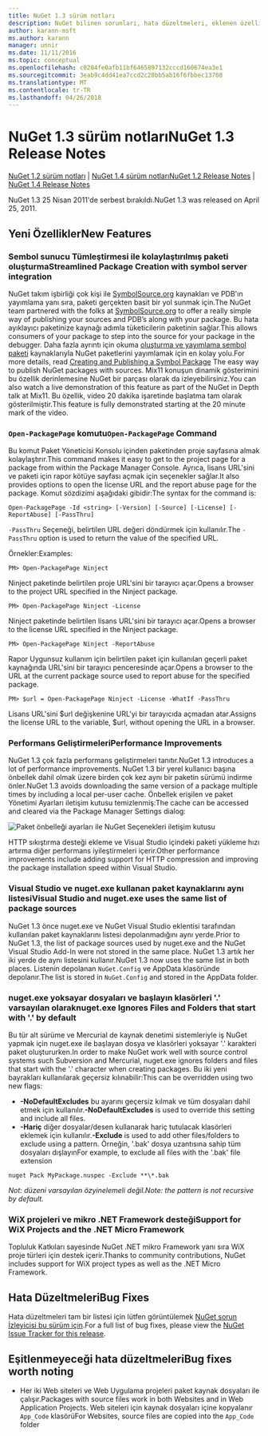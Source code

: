 ```yaml
---
title: NuGet 1.3 sürüm notları
description: NuGet bilinen sorunları, hata düzeltmeleri, eklenen özellikleri ve dcr dahil olmak üzere 1.3 için sürüm notları.
author: karann-msft
ms.author: karann
manager: unnir
ms.date: 11/11/2016
ms.topic: conceptual
ms.openlocfilehash: c0284fe0afb11bf6465897132cccd160674ea3e1
ms.sourcegitcommit: 3eab9c4dd41ea7ccd2c28bb5ab16f6fbbec13708
ms.translationtype: MT
ms.contentlocale: tr-TR
ms.lasthandoff: 04/26/2018
---
```

# <a name="nuget-13-release-notes"></a><span data-ttu-id="b25c8-103">NuGet 1.3 sürüm notları</span><span class="sxs-lookup"><span data-stu-id="b25c8-103">NuGet 1.3 Release Notes</span></span>

<span data-ttu-id="b25c8-104">[NuGet 1.2 sürüm notları](../release-notes/nuget-1.2.md) | [NuGet 1.4 sürüm notları](../release-notes/nuget-1.4.md)</span><span class="sxs-lookup"><span data-stu-id="b25c8-104">[NuGet 1.2 Release Notes](../release-notes/nuget-1.2.md) | [NuGet 1.4 Release Notes](../release-notes/nuget-1.4.md)</span></span>

<span data-ttu-id="b25c8-105">NuGet 1.3 25 Nisan 2011'de serbest bırakıldı.</span><span class="sxs-lookup"><span data-stu-id="b25c8-105">NuGet 1.3 was released on April 25, 2011.</span></span>

## <a name="new-features"></a><span data-ttu-id="b25c8-106">Yeni Özellikler</span><span class="sxs-lookup"><span data-stu-id="b25c8-106">New Features</span></span>

### <a name="streamlined-package-creation-with-symbol-server-integration"></a><span data-ttu-id="b25c8-107">Sembol sunucu Tümleştirmesi ile kolaylaştırılmış paketi oluşturma</span><span class="sxs-lookup"><span data-stu-id="b25c8-107">Streamlined Package Creation with symbol server integration</span></span>

<span data-ttu-id="b25c8-108">NuGet takım işbirliği çok kişi ile [SymbolSource.org](http://www.symbolsource.org/) kaynakları ve PDB'ın yayımlama yanı sıra, paketi gerçekten basit bir yol sunmak için.</span><span class="sxs-lookup"><span data-stu-id="b25c8-108">The NuGet team partnered with the folks at [SymbolSource.org](http://www.symbolsource.org/) to offer a really simple way of publishing your sources and PDB’s along with your package.</span></span> <span data-ttu-id="b25c8-109">Bu hata ayıklayıcı paketinize kaynağı adımla tüketicilerin paketinin sağlar.</span><span class="sxs-lookup"><span data-stu-id="b25c8-109">This allows consumers of your package to step into the source for your package in the debugger.</span></span> <span data-ttu-id="b25c8-110">Daha fazla ayrıntı için okuma [oluşturma ve yayımlama sembol paketi](../create-packages/symbol-packages.md) kaynaklarıyla NuGet paketlerini yayımlamak için en kolay yolu.</span><span class="sxs-lookup"><span data-stu-id="b25c8-110">For more details, read [Creating and Publishing a Symbol Package](../create-packages/symbol-packages.md) The easy way to publish NuGet packages with sources.</span></span> <span data-ttu-id="b25c8-111">Mix11 konuşun dinamik gösterimini bu özellik derinlemesine NuGet bir parçası olarak da izleyebilirsiniz.</span><span class="sxs-lookup"><span data-stu-id="b25c8-111">You can also watch a live demonstration of this feature as part of the NuGet in Depth talk at Mix11.</span></span> <span data-ttu-id="b25c8-112">Bu özellik, video 20 dakika işaretinde başlatma tam olarak gösterilmiştir.</span><span class="sxs-lookup"><span data-stu-id="b25c8-112">This feature is fully demonstrated starting at the 20 minute mark of the video.</span></span>

### <a name="open-packagepage-command"></a><span data-ttu-id="b25c8-113">`Open-PackagePage` komutu</span><span class="sxs-lookup"><span data-stu-id="b25c8-113">`Open-PackagePage` Command</span></span>

<span data-ttu-id="b25c8-114">Bu komut Paket Yöneticisi Konsolu içinden paketinden proje sayfasına almak kolaylaştırır.</span><span class="sxs-lookup"><span data-stu-id="b25c8-114">This command makes it easy to get to the project page for a package from within the Package Manager Console.</span></span> <span data-ttu-id="b25c8-115">Ayrıca, lisans URL'sini ve paketi için rapor kötüye sayfası açmak için seçenekler sağlar.</span><span class="sxs-lookup"><span data-stu-id="b25c8-115">It also provides options to open the license URL and the report abuse page for the package.</span></span>
<span data-ttu-id="b25c8-116">Komut sözdizimi aşağıdaki gibidir:</span><span class="sxs-lookup"><span data-stu-id="b25c8-116">The syntax for the command is:</span></span>

    Open-PackagePage -Id <string> [-Version] [-Source] [-License] [-ReportAbuse] [-PassThru]

<span data-ttu-id="b25c8-117">`-PassThru` Seçeneği, belirtilen URL değeri döndürmek için kullanılır.</span><span class="sxs-lookup"><span data-stu-id="b25c8-117">The `-PassThru` option is used to return the value of the specified URL.</span></span>

<span data-ttu-id="b25c8-118">Örnekler:</span><span class="sxs-lookup"><span data-stu-id="b25c8-118">Examples:</span></span>

    PM> Open-PackagePage Ninject

<span data-ttu-id="b25c8-119">Ninject paketinde belirtilen proje URL'sini bir tarayıcı açar.</span><span class="sxs-lookup"><span data-stu-id="b25c8-119">Opens a browser to the project URL specified in the Ninject package.</span></span>

    PM> Open-PackagePage Ninject -License

<span data-ttu-id="b25c8-120">Ninject paketinde belirtilen lisans URL'sini bir tarayıcı açar.</span><span class="sxs-lookup"><span data-stu-id="b25c8-120">Opens a browser to the license URL specified in the Ninject package.</span></span>

    PM> Open-PackagePage Ninject -ReportAbuse

<span data-ttu-id="b25c8-121">Rapor Uygunsuz kullanım için belirtilen paket için kullanılan geçerli paket kaynağında URL'sini bir tarayıcı penceresinde açar.</span><span class="sxs-lookup"><span data-stu-id="b25c8-121">Opens a browser to the URL at the current package source used to report abuse for the specified package.</span></span>

    PM> $url = Open-PackagePage Ninject -License -WhatIf -PassThru

<span data-ttu-id="b25c8-122">Lisans URL'sini $url değişkenine URL'yi bir tarayıcıda açmadan atar.</span><span class="sxs-lookup"><span data-stu-id="b25c8-122">Assigns the license URL to the variable, $url, without opening the URL in a browser.</span></span>

### <a name="performance-improvements"></a><span data-ttu-id="b25c8-123">Performans Geliştirmeleri</span><span class="sxs-lookup"><span data-stu-id="b25c8-123">Performance Improvements</span></span>

<span data-ttu-id="b25c8-124">NuGet 1.3 çok fazla performans geliştirmeleri tanıtır.</span><span class="sxs-lookup"><span data-stu-id="b25c8-124">NuGet 1.3 introduces a lot of performance improvements.</span></span> <span data-ttu-id="b25c8-125">NuGet 1.3 bir yerel kullanıcı başına önbellek dahil olmak üzere birden çok kez aynı bir paketin sürümü indirme önler.</span><span class="sxs-lookup"><span data-stu-id="b25c8-125">NuGet 1.3 avoids downloading the same version of a package multiple times by including a local per-user cache.</span></span> <span data-ttu-id="b25c8-126">Önbellek erişilen ve paket Yönetimi Ayarları iletişim kutusu temizlenmiş:</span><span class="sxs-lookup"><span data-stu-id="b25c8-126">The cache can be accessed and cleared via the Package Manager Settings dialog:</span></span>

![Paket önbelleği ayarları ile NuGet Seçenekleri iletişim kutusu](./media/nuget-options.png)

<span data-ttu-id="b25c8-128">HTTP sıkıştırma desteği ekleme ve Visual Studio içindeki paketi yükleme hızı artırma diğer performans iyileştirmeleri içerir.</span><span class="sxs-lookup"><span data-stu-id="b25c8-128">Other performance improvements include adding support for HTTP compression and improving the package installation speed within Visual Studio.</span></span>

### <a name="visual-studio-and-nugetexe-uses-the-same-list-of-package-sources"></a><span data-ttu-id="b25c8-129">Visual Studio ve nuget.exe kullanan paket kaynaklarını aynı listesi</span><span class="sxs-lookup"><span data-stu-id="b25c8-129">Visual Studio and nuget.exe uses the same list of package sources</span></span>

<span data-ttu-id="b25c8-130">NuGet 1.3 önce nuget.exe ve NuGet Visual Studio eklentisi tarafından kullanılan paket kaynaklarını listesi depolanmadığını aynı yerde.</span><span class="sxs-lookup"><span data-stu-id="b25c8-130">Prior to NuGet 1.3, the list of package sources used by nuget.exe and the NuGet Visual Studio Add-In were not stored in the same place.</span></span> <span data-ttu-id="b25c8-131">NuGet 1.3 artık her iki yerde de aynı listesini kullanır.</span><span class="sxs-lookup"><span data-stu-id="b25c8-131">NuGet 1.3 now uses the same list in both places.</span></span> <span data-ttu-id="b25c8-132">Listenin depolanan `NuGet.Config` ve AppData klasöründe depolanır.</span><span class="sxs-lookup"><span data-stu-id="b25c8-132">The list is stored in `NuGet.Config` and stored in the AppData folder.</span></span>

### <a name="nugetexe-ignores-files-and-folders-that-start-with--by-default"></a><span data-ttu-id="b25c8-133">nuget.exe yoksayar dosyaları ve başlayın klasörleri '.' varsayılan olarak</span><span class="sxs-lookup"><span data-stu-id="b25c8-133">nuget.exe Ignores Files and Folders that start with '.' by default</span></span>

<span data-ttu-id="b25c8-134">Bu tür alt sürüme ve Mercurial de kaynak denetimi sistemleriyle iş NuGet yapmak için nuget.exe ile başlayan dosya ve klasörleri yoksayar '.' karakteri paket oluştururken.</span><span class="sxs-lookup"><span data-stu-id="b25c8-134">In order to make NuGet work well with source control systems such Subversion and Mercurial, nuget.exe ignores folders and files that start with the '.' character when creating packages.</span></span> <span data-ttu-id="b25c8-135">Bu iki yeni bayrakları kullanılarak geçersiz kılınabilir:</span><span class="sxs-lookup"><span data-stu-id="b25c8-135">This can be overridden using two new flags:</span></span>

* <span data-ttu-id="b25c8-136">__-NoDefaultExcludes__ bu ayarını geçersiz kılmak ve tüm dosyaları dahil etmek için kullanılır.</span><span class="sxs-lookup"><span data-stu-id="b25c8-136">__-NoDefaultExcludes__ is used to override this setting and include all files.</span></span>
* <span data-ttu-id="b25c8-137">__-Hariç__ diğer dosyalar/desen kullanarak hariç tutulacak klasörleri eklemek için kullanılır.</span><span class="sxs-lookup"><span data-stu-id="b25c8-137">__-Exclude__ is used to add other files/folders to exclude using a pattern.</span></span> <span data-ttu-id="b25c8-138">Örneğin, '.bak' dosya uzantısına sahip tüm dosyaları dışlayın</span><span class="sxs-lookup"><span data-stu-id="b25c8-138">For example, to exclude all files with the '.bak' file extension</span></span>

```
nuget Pack MyPackage.nuspec -Exclude **\*.bak
```  

<span data-ttu-id="b25c8-139">_Not: düzeni varsayılan özyinelemeli değil._</span><span class="sxs-lookup"><span data-stu-id="b25c8-139">_Note: the pattern is not recursive by default._</span></span>

### <a name="support-for-wix-projects-and-the-net-micro-framework"></a><span data-ttu-id="b25c8-140">WiX projeleri ve mikro .NET Framework desteği</span><span class="sxs-lookup"><span data-stu-id="b25c8-140">Support for WiX Projects and the .NET Micro Framework</span></span>

<span data-ttu-id="b25c8-141">Topluluk Katkıları sayesinde NuGet .NET mikro Framework yanı sıra WiX proje türleri için destek içerir.</span><span class="sxs-lookup"><span data-stu-id="b25c8-141">Thanks to community contributions, NuGet includes support for WiX project types as well as the .NET Micro Framework.</span></span>

## <a name="bug-fixes"></a><span data-ttu-id="b25c8-142">Hata Düzeltmeleri</span><span class="sxs-lookup"><span data-stu-id="b25c8-142">Bug Fixes</span></span>

<span data-ttu-id="b25c8-143">Hata düzeltmeleri tam bir listesi için lütfen görüntülemek [NuGet sorun İzleyicisi bu sürüm için](http://nuget.codeplex.com/workitem/list/advanced?keyword=&status=All&type=All&priority=All&release=NuGet%201.3&assignedTo=All&component=All&sortField=LastUpdatedDate&sortDirection=Descending&page=0).</span><span class="sxs-lookup"><span data-stu-id="b25c8-143">For a full list of bug fixes, please view the [NuGet Issue Tracker for this release](http://nuget.codeplex.com/workitem/list/advanced?keyword=&status=All&type=All&priority=All&release=NuGet%201.3&assignedTo=All&component=All&sortField=LastUpdatedDate&sortDirection=Descending&page=0).</span></span>

## <a name="bug-fixes-worth-noting"></a><span data-ttu-id="b25c8-144">Eşitlenmeyeceği hata düzeltmeleri</span><span class="sxs-lookup"><span data-stu-id="b25c8-144">Bug fixes worth noting</span></span>

* <span data-ttu-id="b25c8-145">Her iki Web siteleri ve Web Uygulama projeleri paket kaynak dosyaları ile çalışır.</span><span class="sxs-lookup"><span data-stu-id="b25c8-145">Packages with source files work in both Websites and in Web Application Projects.</span></span>
<span data-ttu-id="b25c8-146">Web siteleri için kaynak dosyaları içine kopyalanır `App_Code` klasörü</span><span class="sxs-lookup"><span data-stu-id="b25c8-146">For Websites, source files are copied into the `App_Code` folder</span></span>
